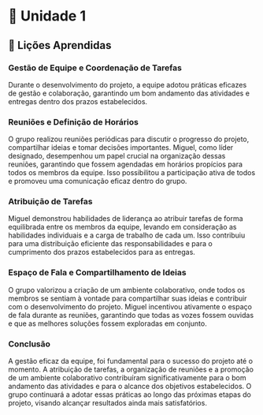 # 📕 Unidade 1

## 📝 Lições Aprendidas

### Gestão de Equipe e Coordenação de Tarefas

Durante o desenvolvimento do projeto, a equipe adotou práticas eficazes de gestão e colaboração, garantindo um bom andamento das atividades e entregas dentro dos prazos estabelecidos.

### Reuniões e Definição de Horários

O grupo realizou reuniões periódicas para discutir o progresso do projeto, compartilhar ideias e tomar decisões importantes. Miguel, como líder designado, desempenhou um papel crucial na organização dessas reuniões, garantindo que fossem agendadas em horários propícios para todos os membros da equipe. Isso possibilitou a participação ativa de todos e promoveu uma comunicação eficaz dentro do grupo.

### Atribuição de Tarefas

Miguel demonstrou habilidades de liderança ao atribuir tarefas de forma equilibrada entre os membros da equipe, levando em consideração as habilidades individuais e a carga de trabalho de cada um. Isso contribuiu para uma distribuição eficiente das responsabilidades e para o cumprimento dos prazos estabelecidos para as entregas.

### Espaço de Fala e Compartilhamento de Ideias

O grupo valorizou a criação de um ambiente colaborativo, onde todos os membros se sentiam à vontade para compartilhar suas ideias e contribuir com o desenvolvimento do projeto. Miguel incentivou ativamente o espaço de fala durante as reuniões, garantindo que todas as vozes fossem ouvidas e que as melhores soluções fossem exploradas em conjunto.

### Conclusão

A gestão eficaz da equipe, foi fundamental para o sucesso do projeto até o momento. A atribuição de tarefas, a organização de reuniões e a promoção de um ambiente colaborativo contribuíram significativamente para o bom andamento das atividades e para o alcance dos objetivos estabelecidos. O grupo continuará a adotar essas práticas ao longo das próximas etapas do projeto, visando alcançar resultados ainda mais satisfatórios.
